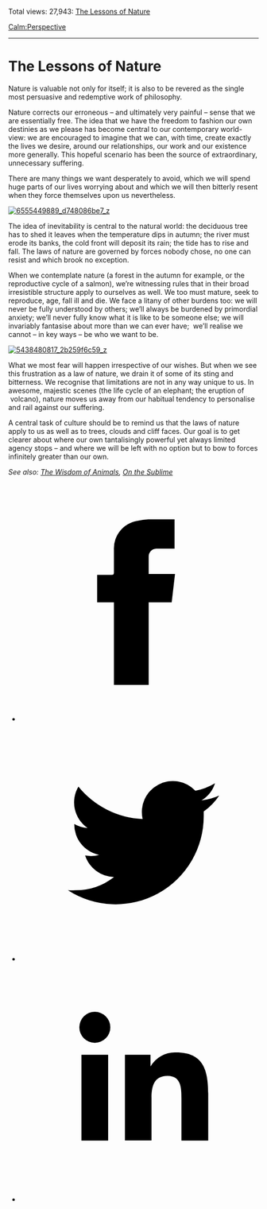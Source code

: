 Total views: 27,943: [The Lessons of Nature](https://www.theschooloflife.com/thebookoflife/the-lessons-of-nature/)

[Calm:](https://www.theschooloflife.com/thebookoflife/category/calm/)[Perspective](https://www.theschooloflife.com/thebookoflife/category/calm/perspective/)

* * *

# The Lessons of Nature
<style>
						.alignnone {
  display: block;
  margin-left: auto;
  margin-right: auto;
  align: center:
}

.addtoany_share_save_container {
display:none;
}

.wp-block-image {
		display: block;
  margin-left: auto;
  margin-right: auto;
  width: 50%;
}

.aligncenter {
display: block;
  margin-left: auto;
  margin-right: auto;
  align: center:
}

@media only screen and (max-width: 500px) {
  .wp-block-image {
		display: block;
  margin-left: auto;
  margin-right: auto;
  width: 100%;
} }

h1 {max-width: 600px !important;
}
.s18-single-post .content-area .site-main article .post-cat-header-display + .old-wrapper p {
    font-size: 1.200em
}
						</style>

Nature is valuable not only for itself; it is also to be revered as the single most persuasive and redemptive work of philosophy.

Nature corrects our erroneous – and ultimately very painful – sense that we are essentially free. The idea that we have the freedom to fashion our own destinies as we please has become central to our contemporary world-view: we are encouraged to imagine that we can, with time, create exactly the lives we desire, around our relationships, our work and our existence more generally. This hopeful scenario has been the source of extraordinary, unnecessary suffering.

There are many things we want desperately to avoid, which we will spend huge parts of our lives worrying about and which we will then bitterly resent when they force themselves upon us nevertheless.

[![6555449889_d748086be7_z](https://www.theschooloflife.com/thebookoflife/wp-content/uploads/2017/04/6555449889_d748086be7_z.jpg)](http://www.thebookoflife.org/wp-content/uploads/2017/04/6555449889_d748086be7_z.jpg)

The idea of inevitability is central to the natural world: the deciduous tree has to shed it leaves when the temperature dips in autumn; the river must erode its banks, the cold front will deposit its rain; the tide has to rise and fall. The laws of nature are governed by forces nobody chose, no one can resist and which brook no exception.

When we contemplate nature (a forest in the autumn for example, or the reproductive cycle of a salmon), we’re witnessing rules that in their broad irresistible structure apply to ourselves as well. We too must mature, seek to reproduce, age, fall ill and die. We face a litany of other burdens too: we will never be fully understood by others; we’ll always be burdened by primordial anxiety; we’ll never fully know what it is like to be someone else; we will invariably fantasise about more than we can ever have; &nbsp;we’ll realise we cannot – in key ways – be who we want to be.

[![5438480817_2b259f6c59_z](https://www.theschooloflife.com/thebookoflife/wp-content/uploads/2017/04/5438480817_2b259f6c59_z.jpg)](http://www.thebookoflife.org/wp-content/uploads/2017/04/5438480817_2b259f6c59_z.jpg)

What we most fear will happen irrespective of our wishes. But when we see this frustration as a law of nature, we drain it of some of its sting and bitterness. We recognise that limitations are not in any way unique to us. In awesome, majestic scenes (the life cycle of an elephant; the eruption of &nbsp;volcano), nature moves us away from our habitual tendency to personalise and rail against our suffering.

A central task of culture should be to remind us that the laws of nature apply to us as well as to trees, clouds and cliff faces. Our goal is to get clearer about where our own tantalisingly powerful yet always limited agency stops – and where we will be left with no option but to bow to forces infinitely greater than our own.

_See also: [The Wisdom of Animals](http://www.thebookoflife.org/the-wisdom-of-animals/), [On the Sublime](http://www.thebookoflife.org/on-the-sublime/)_

<style>
    .iframe-class { display: block !important; }
</style>

- [<svg xmlns="http://www.w3.org/2000/svg" viewbox="0 0 26 26"><title>Facebook</title>
                    <g>
                        <path d="M8.38,10H9.92c.2,0,.29,0,.29-.28,0-.82,0-1.64,0-2.46a3.05,3.05,0,0,1,2.57-3.15A7.22,7.22,0,0,1,14,3.95c.86,0,1.71,0,2.57,0h.25v3.2h-2A.85.85,0,0,0,14,8c0,.62,0,1.24,0,1.91h2.87L16.51,13H14v9H10.21V13H8.38Z"></path>
                    </g>
                </svg>](http://www.facebook.com/sharer/sharer.php?u=https://www.theschooloflife.com/thebookoflife/the-lessons-of-nature/)
- [<svg xmlns="http://www.w3.org/2000/svg" viewbox="0 0 26 26"><title>Twitter</title>
                    <path d="M21.69,7.9a6.75,6.75,0,0,1-1.94.53,3.39,3.39,0,0,0,1.48-1.87,6.76,6.76,0,0,1-2.14.82,3.38,3.38,0,0,0-5.75,3.08,9.59,9.59,0,0,1-7-3.53,3.38,3.38,0,0,0,1,4.51A3.36,3.36,0,0,1,5.89,11v0A3.38,3.38,0,0,0,8.6,14.37a3.39,3.39,0,0,1-1.53.06,3.38,3.38,0,0,0,3.15,2.35A6.78,6.78,0,0,1,6,18.22a6.87,6.87,0,0,1-.81,0A9.6,9.6,0,0,0,20,10.08q0-.22,0-.44A6.86,6.86,0,0,0,21.69,7.9Z"></path>
                </svg>](http://twitter.com/share?url=https://www.theschooloflife.com/thebookoflife/the-lessons-of-nature/&text=&via=theschooloflife)
- [<svg xmlns="http://www.w3.org/2000/svg" viewbox="0 0 26 26"><title>LinkedIn</title>
<path class="cls-2" d="M6.67,10H9.58v9.36H6.67ZM8.13,5.32A1.69,1.69,0,1,1,6.44,7,1.69,1.69,0,0,1,8.13,5.32"></path><path class="cls-2" d="M11.41,10H14.2v1.28h0A3.06,3.06,0,0,1,17,9.75c2.95,0,3.49,1.94,3.49,4.46v5.14H17.57V14.79c0-1.09,0-2.48-1.51-2.48s-1.75,1.18-1.75,2.4v4.63H11.41Z"></path></svg>](https://www.linkedin.com/shareArticle?mini=true&url=https://www.theschooloflife.com/thebookoflife/the-lessons-of-nature/)

